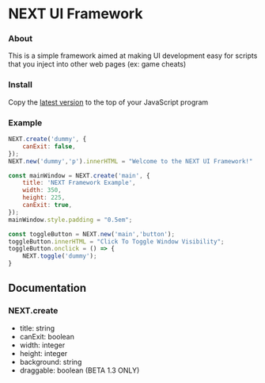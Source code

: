 # NEXT UI Framework

### About
This is a simple framework aimed at making UI development easy for scripts that you inject into other web pages (ex: game cheats)

### Install
Copy the [latest version](https://raw.githubusercontent.com/Frontesque/NEXT-UI-Framework/main/latest.js) to the top of your JavaScript program

### Example
```js
NEXT.create('dummy', {
	canExit: false,
});
NEXT.new('dummy','p').innerHTML = "Welcome to the NEXT UI Framework!"

const mainWindow = NEXT.create('main', {
	title: 'NEXT Framework Example',
	width: 350,
	height: 225,
	canExit: true,
});
mainWindow.style.padding = "0.5em";

const toggleButton = NEXT.new('main','button');
toggleButton.innerHTML = "Click To Toggle Window Visibility";
toggleButton.onclick = () => {
    NEXT.toggle('dummy');
}
```

## Documentation
### NEXT.create
- title: string
- canExit: boolean
- width: integer
- height: integer
- background: string
- draggable: boolean (BETA 1.3 ONLY)
